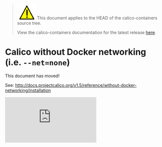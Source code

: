 <!--- master only -->
> ![warning](../../images/warning.png) This document applies to the HEAD of the calico-containers source tree.
>
> View the calico-containers documentation for the latest release [here](https://github.com/projectcalico/calico-containers/blob/v0.23.0/README.md).
<!--- else
> You are viewing the calico-containers documentation for release **release**.
<!--- end of master only -->

# Calico without Docker networking (i.e. `--net=none`)

This document has moved!

See: http://docs.projectcalico.org/v1.5/reference/without-docker-networking/installation

[![Analytics](https://calico-ga-beacon.appspot.com/UA-52125893-3/calico-containers/docs/calico-with-docker/without-docker-networking/README.md?pixel)](https://github.com/igrigorik/ga-beacon)
